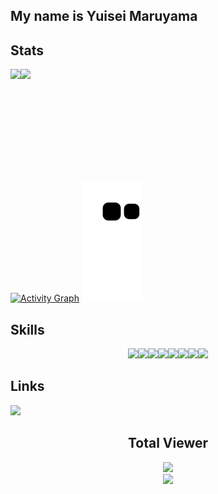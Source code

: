 ## My name is Yuisei Maruyama

## Stats

<div style="display: flex">
  <img height="180em" src="https://github-readme-stats.vercel.app/api?username=Yuisei-Maruyama&show_icons=true&theme=ocean_dark&include_all_commits=true&count_private=true"/>
  <img height="180em" src="https://github-readme-stats.vercel.app/api/top-langs/?username=Yuisei-Maruyama&layout=compact&langs_count=7&theme=ocean_dark"/>
</div>

<div>
  <a href="https://github.com/Yuisei-Maruyama/github-readme-activity-graph"><img alt="Activity Graph" src="https://activity-graph.herokuapp.com/graph?username=Yuisei-Maruyama&bg_color=0D1117&color=5BCDEC&line=5BCDEC&point=FFFFFF&hide_border=true" /></a>
  <img src="https://github.com/Yuisei-Maruyama/Yuisei-Maruyama/blob/output/github-contribution-grid-snake.svg" />
</div>

## Skills

<p align="center">
  <img src="https://media1.giphy.com/media/XAxylRMCdpbEWUAvr8/giphy.gif?cid=ecf05e477gte38qoxxm3b0fjdn6dia6tcptwu9ysx5xybs9y&rid=giphy.gif&ct=s" width="100"><img src="https://media3.giphy.com/media/fsEaZldNC8A1PJ3mwp/giphy.gif" width="100"><img src="https://media3.giphy.com/media/ln7z2eWriiQAllfVcn/200w.webp" width="100"><img src="https://i.giphy.com/media/eNAsjO55tPbgaor7ma/200w.webp" width="100"><img src="https://i.giphy.com/media/VgGthkhUvGgOit7Y9i/200.webp" width="100"><img src="https://media3.giphy.com/media/kdFc8fubgS31b8DsVu/giphy.webp" width="100"><img src="https://i.giphy.com/media/KzJkzjggfGN5Py6nkT/200.webp" width="100"><img src="https://i.giphy.com/media/IdyAQJVN2kVPNUrojM/200.webp" width="100">
</p>


## Links
  
<div>
  <a href="https://instagram.com/y_metro" target="_blank">
    <img src="https://img.shields.io/badge/-Instagram-b92892?style=for-the-badge&logo=instagram&logoColor=white" target="_blank">
  </a>
</div>
                                                                                                                                

<div align="center"> 

 ## Total Viewer <br>
 <div align="center"> 
   <div>
   <img src="https://media3.giphy.com/media/X6648OeXOftzbrkJF9/giphy.gif?cid=ecf05e47u7odehsk0gcab8n0f3n6f549switz1qnk0vco9xx&rid=giphy.gif&ct=g" width="200" />
   </div>
   <div>
     <img alingn="center" src="https://profile-counter.glitch.me/Yuisei-Maruyama/count.svg" width="350" />
   </div>
 </p>

</div>
